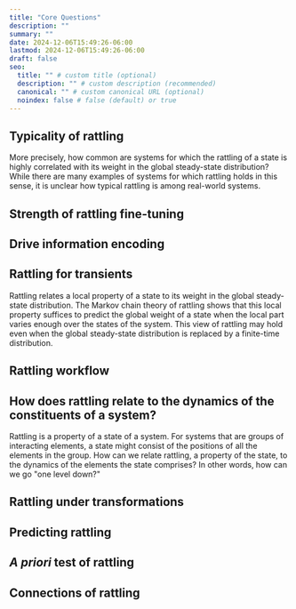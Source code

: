 ```yaml
---
title: "Core Questions"
description: ""
summary: ""
date: 2024-12-06T15:49:26-06:00
lastmod: 2024-12-06T15:49:26-06:00
draft: false
seo:
  title: "" # custom title (optional)
  description: "" # custom description (recommended)
  canonical: "" # custom canonical URL (optional)
  noindex: false # false (default) or true
---
```


## Typicality of rattling

More precisely, how common are systems for which the rattling of a state is highly correlated with its weight in the global steady-state distribution? While there are many examples of systems for which rattling holds in this sense, it is unclear how typical rattling is among real-world systems.

## Strength of rattling fine-tuning



## Drive information encoding



## Rattling for transients

Rattling relates a local property of a state to its weight in the global steady-state distribution. The Markov chain theory of rattling shows that this local property suffices to predict the global weight of a state when the local part varies enough over the states of the system. This view of rattling may hold even when the global steady-state distribution is replaced by a finite-time distribution.



## Rattling workflow



## How does rattling relate to the dynamics of the constituents of a system?

Rattling is a property of a state of a system. For systems that are groups of interacting elements, a state might consist of the positions of all the elements in the group. How can we relate rattling, a property of the state, to the dynamics of the elements the state comprises? In other words, how can we go "one level down?"



## Rattling under transformations



## Predicting rattling



## *A priori* test of rattling



## Connections of rattling
